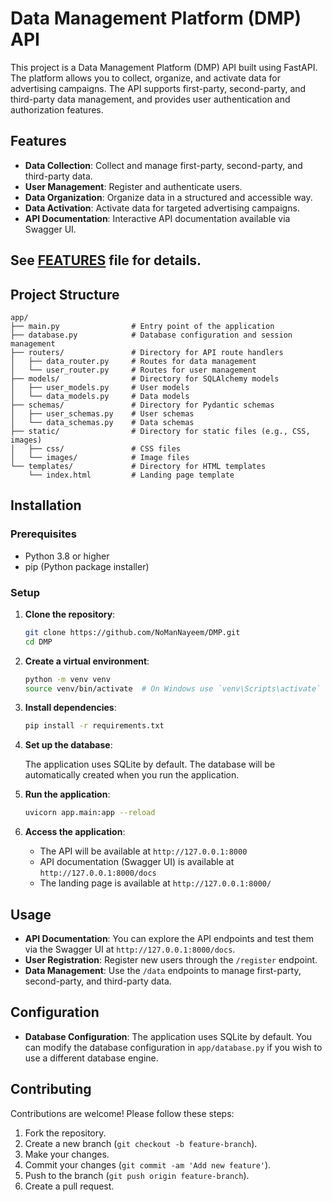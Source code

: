 
# Data Management Platform (DMP) API

This project is a Data Management Platform (DMP) API built using FastAPI. The platform allows you to collect, organize, and activate data for advertising campaigns. The API supports first-party, second-party, and third-party data management, and provides user authentication and authorization features.

## Features

- **Data Collection**: Collect and manage first-party, second-party, and third-party data.
- **User Management**: Register and authenticate users.
- **Data Organization**: Organize data in a structured and accessible way.
- **Data Activation**: Activate data for targeted advertising campaigns.
- **API Documentation**: Interactive API documentation available via Swagger UI.



## See [FEATURES](./FEATURES.md) file for details.



## Project Structure

```
app/
├── main.py                # Entry point of the application
├── database.py            # Database configuration and session management
├── routers/               # Directory for API route handlers
│   ├── data_router.py     # Routes for data management
│   └── user_router.py     # Routes for user management
├── models/                # Directory for SQLAlchemy models
│   ├── user_models.py     # User models
│   └── data_models.py     # Data models
├── schemas/               # Directory for Pydantic schemas
│   ├── user_schemas.py    # User schemas
│   └── data_schemas.py    # Data schemas
├── static/                # Directory for static files (e.g., CSS, images)
│   ├── css/               # CSS files
│   └── images/            # Image files
└── templates/             # Directory for HTML templates
    └── index.html         # Landing page template
```

## Installation

### Prerequisites

- Python 3.8 or higher
- pip (Python package installer)

### Setup

1. **Clone the repository**:

   ```bash
   git clone https://github.com/NoManNayeem/DMP.git
   cd DMP
   ```

2. **Create a virtual environment**:

   ```bash
   python -m venv venv
   source venv/bin/activate  # On Windows use `venv\Scripts\activate`
   ```

3. **Install dependencies**:

   ```bash
   pip install -r requirements.txt
   ```

4. **Set up the database**:

   The application uses SQLite by default. The database will be automatically created when you run the application.

5. **Run the application**:

   ```bash
   uvicorn app.main:app --reload
   ```

6. **Access the application**:

   - The API will be available at `http://127.0.0.1:8000`
   - API documentation (Swagger UI) is available at `http://127.0.0.1:8000/docs`
   - The landing page is available at `http://127.0.0.1:8000/`

## Usage

- **API Documentation**: You can explore the API endpoints and test them via the Swagger UI at `http://127.0.0.1:8000/docs`.
- **User Registration**: Register new users through the `/register` endpoint.
- **Data Management**: Use the `/data` endpoints to manage first-party, second-party, and third-party data.

## Configuration

- **Database Configuration**: The application uses SQLite by default. You can modify the database configuration in `app/database.py` if you wish to use a different database engine.

## Contributing

Contributions are welcome! Please follow these steps:

1. Fork the repository.
2. Create a new branch (`git checkout -b feature-branch`).
3. Make your changes.
4. Commit your changes (`git commit -am 'Add new feature'`).
5. Push to the branch (`git push origin feature-branch`).
6. Create a pull request.

